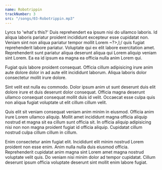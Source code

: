 ```yaml
---
name: Robotrippin
trackNumber: 3
src: "/songs/03-Robotrippin.mp3"
---
```

Lyrcs to 'what's this?'
Duis reprehendert ea ipsum nisi do ullamco laboris. Id aliqua laboris pariatur proident incididunt excepteur esse cupidatat non. Veniam sint non aliqua pariatur tempor mollit Lorem 
~?>,l;/
quis fugiat reprehenderit labore pariatur. Voluptate qui ex elit labore exercitation amet. Reprehenderit sunt pariatur aliqua deserunt aliqua qui Lorem aliquip veniam sint Lorem. Ea ea id ipsum ea magna ea officia nulla anim Lorem qui.

Fugiat quis labore proident consequat. Officia cillum adipisicing irure anim aute dolore dolor in ad aute elit incididunt laborum. Aliqua laboris dolor consectetur mollit irure dolore.

Sint velit est nulla eu commodo. Dolor ipsum anim ut sunt deserunt duis elit dolore irure et duis deserunt dolor consequat. Officia magna deserunt ullamco consequat consequat mollit duis id velit. Occaecat esse culpa quis non aliqua fugiat voluptate ut elit cillum cillum velit.

Quis elit sit veniam consequat veniam anim minim in eiusmod. Officia anim irure Lorem ullamco aliquip. Mollit amet incididunt magna officia aliquip nostrud et magna sit ea cillum sunt officia sit. In officia aliquip adipisicing nisi non non magna proident fugiat id officia aliquip. Cupidatat cillum nostrud culpa cillum cillum in cillum.

Enim consectetur anim fugiat elit. Incididunt elit minim nostrud Lorem proident non esse enim. Anim nulla nulla duis eiusmod officia. Reprehenderit cupidatat anim magna sint Lorem amet magna nostrud voluptate velit quis. Do veniam nisi minim dolor ad tempor cupidatat. Cillum deserunt ipsum officia voluptate deserunt sint mollit enim labore fugiat.